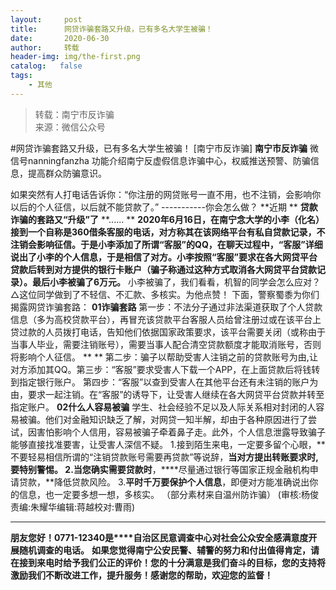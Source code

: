 ```yaml
---
layout:     post
title:      网贷诈骗套路又升级，已有多名大学生被骗！
date:       2020-06-30
author:     转载
header-img: img/the-first.png
catalog:   false
tags:
    - 其他
---
```


<blockquote><p>转载：南宁市反诈骗<br>
来源：微信公众号</p></blockquote>

#网贷诈骗套路又升级，已有多名大学生被骗！
[南宁市反诈骗]
**南宁市反诈骗**
微信号nanningfanzha
功能介绍南宁反虚假信息诈骗中心，权威推送预警、防骗信息，提高群众防骗意识。

如果突然有人打电话告诉你：“你注册的网贷账号一直不用，也不注销，会影响你以后的个人征信，以后就不能贷款了。”
\-----------你会怎么做？
**近期
**
**贷款诈骗的套路又“升级”了**
**......
**
**2020年6月16日，在南宁念大学的小李（化名）接到一个自称是360借条客服的电话，对方称其在该网络平台有私自贷款记录，不注销会影响征信。于是小李添加了所谓“客服”的QQ，在聊天过程中，“客服”详细说出了小李的个人信息，于是相信了对方。小李按照“客服”要求在各大网贷平台贷款后转到对方提供的银行卡账户（骗子称通过这种方式取消各大网贷平台贷款记录）。最后小李被骗了6万元。**
小李被骗了，我们看看，机智的同学会怎么应对？
△这位同学做到了不轻信、不汇款、多核实。为他点赞！
下面，警察蜀黍为你们揭露网贷诈骗套路：
**01诈骗套路**
第一步：不法分子通过非法渠道获取了个人贷款信息（多为高校贷款平台），再冒充该贷款平台客服人员给曾注册过或在该平台上贷过款的人员拨打电话，告知他们依据国家政策要求，该平台需要关闭（或称由于当事人毕业，需要注销账号），需要当事人配合清空贷款额度才能取消账号，否则将影响个人征信。
**
**
第二步：骗子以帮助受害人注销之前的贷款账号为由,让对方添加其QQ。第三步：“客服”要求受害人下载一个APP，在上面贷款后将钱转到指定银行账户。
第四步：“客服”以查到受害人在其他平台还有未注销的账户为由，要求一起注销。在“客服”的诱导下，让受害人继续在各大网贷平台贷款并转至指定账户。
**02什么人容易被骗**
学生、社会经验不足以及人际关系相对封闭的人容易被骗。他们对金融知识缺乏了解，对网贷一知半解，却由于各种原因进行了尝试，因害怕影响个人信用，容易被骗子牵着鼻子走。此外，个人信息泄露导致骗子能够直接找准要害，让受害人深信不疑。
1.接到陌生来电，一定要多留个心眼，**不要轻易相信所谓的“注销贷款账号需要再贷款”等说辞，**当对方提出转账要求时,要特别警惕。
2.当您确实需要贷款时**，****尽量通过银行等国家正规金融机构申请贷款，**降低贷款风险。
3.**平时千万要保护个人信息**，即便对方能准确说出你的信息，也一定要多想一想，多核实。
（部分素材来自温州防诈骗）
(审核:杨俊责编:朱耀华编辑:蒋越校对:曹雨)
***
**朋友您好！0771-12340是****自治区民意调查中心对社会公众安全感满意度开展随机调查的电话。**
**如果您觉得南宁公安民警、辅警的努力和付出值得肯定，请在接到来电时给予我们公正的评价！您的十分满意是我们奋斗的目标，您的支持将激励我们不断改进工作，提升服务！感谢您的帮助，欢迎您的监督！**
